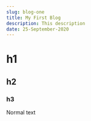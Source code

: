 ```yaml
---
slug: blog-one
title: My First Blog
description: This description
date: 25-September-2020
---
```


# h1

## h2

### h3

Normal text